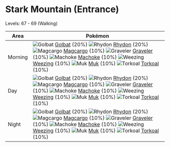 # Stark Mountain (Entrance)
Levels: 67 - 69 (Walking)

Area       | Pokémon
---        | ---
Morning    | ![][042]  [Golbat] (20%) ![][112]  [Rhydon] (20%) ![][219]  [Magcargo] (10%)  ![][075]  [Graveler] (10%) ![][067]  [Machoke] (10%) ![][110]  [Weezing] (10%)  ![][089]  [Muk] (10%) ![][324]  [Torkoal] (10%)
Day        | ![][042]  [Golbat] (20%) ![][112]  [Rhydon] (20%) ![][219]  [Magcargo] (10%)  ![][075]  [Graveler] (10%) ![][067]  [Machoke] (10%) ![][110]  [Weezing] (10%)  ![][089]  [Muk] (10%) ![][324]  [Torkoal] (10%)
Night      | ![][042]  [Golbat] (20%) ![][112]  [Rhydon] (20%) ![][219]  [Magcargo] (10%)  ![][075]  [Graveler] (10%) ![][067]  [Machoke] (10%) ![][110]  [Weezing] (10%)  ![][089]  [Muk] (10%) ![][324]  [Torkoal] (10%)


[042]: https://raw.githubusercontent.com/PokeAPI/sprites/master/sprites/pokemon/42.png "Golbat"
[067]: https://raw.githubusercontent.com/PokeAPI/sprites/master/sprites/pokemon/67.png "Machoke"
[075]: https://raw.githubusercontent.com/PokeAPI/sprites/master/sprites/pokemon/75.png "Graveler"
[089]: https://raw.githubusercontent.com/PokeAPI/sprites/master/sprites/pokemon/89.png "Muk"
[110]: https://raw.githubusercontent.com/PokeAPI/sprites/master/sprites/pokemon/110.png "Weezing"
[112]: https://raw.githubusercontent.com/PokeAPI/sprites/master/sprites/pokemon/112.png "Rhydon"
[219]: https://raw.githubusercontent.com/PokeAPI/sprites/master/sprites/pokemon/219.png "Magcargo"
[324]: https://raw.githubusercontent.com/PokeAPI/sprites/master/sprites/pokemon/324.png "Torkoal"
[Golbat]: pokemon_changes/042/
[Machoke]: pokemon_changes/067/
[Graveler]: pokemon_changes/075/
[Muk]: pokemon_changes/089/
[Weezing]: pokemon_changes/110/
[Rhydon]: pokemon_changes/112/
[Magcargo]: pokemon_changes/219/
[Torkoal]: pokemon_changes/324/
